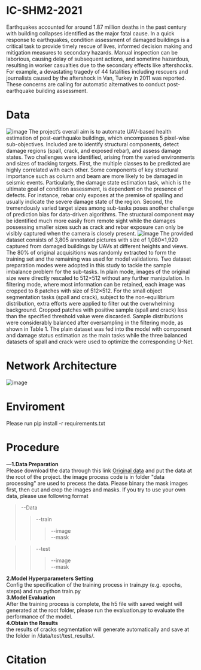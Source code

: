 # IC-SHM2-2021
Earthquakes accounted for around 1.87 million deaths in the past century with building collapses identified as the major fatal cause. In a quick response to earthquakes, condition assessment of damaged buildings is a critical task to provide timely rescue of lives, informed decision making and mitigation measures to secondary hazards. Manual inspection can be laborious, causing delay of subsequent actions, and sometime hazardous, resulting in worker casualties due to the secondary effects like aftershocks.  For example, a devastating tragedy of  44 fatalities including rescuers and journalists caused by the aftershock in Van, Turkey in 2011 was reported. These concerns are calling for automatic alternatives to conduct post-earthquake building assessment.
# Data
![image](https://user-images.githubusercontent.com/77284145/188786135-8473ce7d-7038-4338-8d62-6cdd367532e3.png)
The project’s overall aim is to automate UAV-based health estimation of post-earthquake buildings, which encompasses 5 pixel-wise sub-objectives. Included are to identify structural components, detect damage regions (spall, crack, and exposed rebar), and assess damage states. Two challenges were identified, arising from the varied environments and sizes of tracking targets. First, the multiple classes to be predicted are highly correlated with each other. Some components of key structural importance such as column and beam are more likely to be damaged in seismic events. Particularly, the damage state estimation task, which is the ultimate goal of condition assessment, is dependent on the presence of defects. For instance, rebar only exposes at the premise of spalling and usually indicate the severe damage state of the region.  Second, the tremendously varied target sizes among sub-tasks poses another challenge of prediction bias for data-driven algorithms. The structural component may be identified much more easily from remote sight while the damages possessing smaller sizes such as crack and rebar exposure can only be visibly captured when the camera is closely present. 
![image](https://user-images.githubusercontent.com/77284145/188786336-3bd09bf7-7f6d-4fd5-88b6-196a12cf1007.png)
The provided dataset consists of 3,805 annotated pictures with size of 1,080×1,920 captured from damaged buildings by UAVs at different heights and views. The 80% of original acquisitions was randomly extracted to form the training set and the remaining was used for model validations. Two dataset preparation modes were adopted in this study to tackle the sample imbalance problem for the sub-tasks. In plain mode, images of the original size were directly rescaled to 512×512 without any further manipulation. In filtering mode, where most information can be retained, each image was cropped to 8 patches with size of 512×512. For the small object segmentation tasks (spall and crack), subject to the non-equilibrium distribution, extra efforts were applied to filter out the overwhelming background. Cropped patches with positive sample (spall and crack) less than the specified threshold value were discarded. Sample distributions were considerably balanced after oversampling in the filtering mode, as shown in Table 1. The plain dataset was fed into the model with component and damage status estimation as the main tasks while the three balanced datasets of spall and crack were used to optimize the corresponding U-Net.  
# Network Architecture
![image](https://user-images.githubusercontent.com/77284145/188786021-5c2a0d59-2f1b-40ee-9229-035b3fbb5784.png)
# Enviroment
Please run pip install -r requirements.txt 
# Procedure
—__1.Data Preparation__  
Please download the data through this link [Original data](https://sail.cive.uh.edu/ic-shm2021/) and put the data at the root of the project.
the image process code is in folder "data processing" are used to precess the data. Please binary the mask images first, then cut and crop the images and masks.
If you try to use your own data, please use following format  
 >--Data  
 >> --train  
 >>> --image  
 >>> --mask  
 
 >> --test  
 >>> --image  
 >>> --mask  


__2.Model Hyperparameters Setting__  
Config the specification of the training process in train.py (e.g. epochs, steps) and run python train.py  
__3.Model Evaluation__    
After the training process is complete, the h5 file with saved weight will generated at the root folder, please run the evaluation.py to evaluate the performance of the model.  
__4.Obtain the Results__  
the results of cracks segmentation will generate automatically and save at the folder in /data/test/test_results/.  
# Citation
